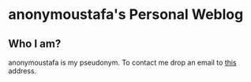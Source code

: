 # anonymoustafa's Personal Weblog

## Who I am?

anonymoustafa is my pseudonym.
To contact me drop an email to [this](mailto:anonymoustafa@outlook.com) address.

